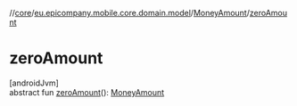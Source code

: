 //[core](../../../index.md)/[eu.epicompany.mobile.core.domain.model](../index.md)/[MoneyAmount](index.md)/[zeroAmount](zero-amount.md)

# zeroAmount

[androidJvm]\
abstract fun [zeroAmount](zero-amount.md)(): [MoneyAmount](index.md)
